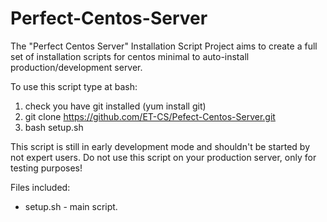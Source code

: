 Perfect-Centos-Server
=====================

The "Perfect Centos Server" Installation Script Project aims to create a full set of installation scripts for centos minimal to auto-install production/development server.

To use this script type at bash:  
1. check you have git installed (yum install git)  
2. git clone https://github.com/ET-CS/Pefect-Centos-Server.git  
3. bash setup.sh
 
This script is still in early development mode and shouldn't be started by not expert users.
Do not use this script on your production server, only for testing purposes!

Files included:
* setup.sh - main script.